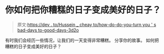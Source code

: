 # 你如何把你糟糕的日子变成美好的日子？

> 原文:[https://dev . to/Hussein _ cheay to/how-do-do-you-turn you ' s bad-days to-good-days-3d2o](https://dev.to/hussein_cheayto/how-do-you-turn-your-bad-days-into-good-ones-3d2o)

有时我们会经历一些情况，让我们的一天变得非常糟糕。
分享你的故事。
如何把糟糕的日子变成美好的日子？